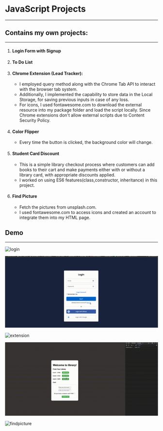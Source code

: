 # JavaScript Projects
* * *
## Contains my own projects:
* * *
1. #### Login Form with Signup
2. #### To Do List
3. #### Chrome Extension (Lead Tracker):
    * I employed query method along with the Chrome Tab API to interact with the browser tab system. 
    * Additionally, I implemented the capability to store data in the Local Storage, for saving previous inputs in case of any loss. 
    * For icons, I used fontawesome.com to download the external resource into my package folder and load the script locally. Since Chrome extensions don't allow external scripts due to Content Security Policy. 
4. #### Color Flipper
    * Every time the button is clicked, the background color will change.
5. #### Student Card Discount
    * This is a simple library checkout process where customers can add books to their cart and make payments either with or without a library card, with appropriate discounts applied.
    * I worked on using ES6 features(class,constructor, inheritance) in this project.
6. #### Find Picture
    * Fetch the pictures from unsplash.com.
    * I used fontawesome.com to access icons and created an account to integrate them into my HTML page.
## Demo
* * *

![login](img/practice-list.gif)

![todolist](img/login.gif)

![extension](img/extension.gif)

![student](img/studentDiscount.gif)

![findpicture](img/findPicture.gif)